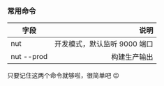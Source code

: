 ### 常用命令

| 字段       |                         说明 |
| ---------- | ----------------------------:|
| nut        | 开发模式，默认监听 9000 端口 |
| nut --prod |                 构建生产输出 |

只要记住这两个命令就够啦，很简单吧 😉
